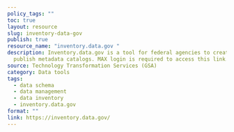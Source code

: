 ```yaml
---
policy_tags: ""
toc: true
layout: resource
slug: inventory-data-gov
publish: true
resource_name: "inventory.data.gov "
description: Inventory.data.gov is a tool for federal agencies to create and
  publish metadata catalogs. MAX login is required to access this link.
source: Technology Transformation Services (GSA)
category: Data tools
tags:
  - data schema
  - data management
  - data inventory
  - inventory.data.gov
format: ""
link: https://inventory.data.gov/
---
```


